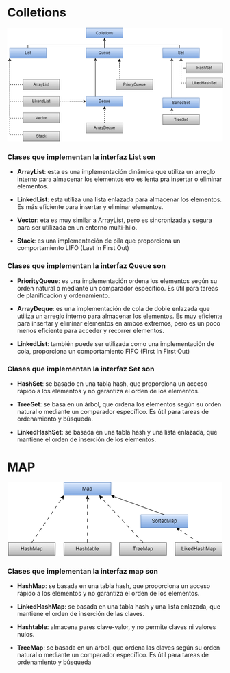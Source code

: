 # Colletions

<p align="center">
  <img  src="Colletions.png"/>
</p>

### Clases que implementan la interfaz List son

- **ArrayList**: esta es una implementación dinámica que utiliza un arreglo interno para almacenar los elementos ero es lenta pra insertar o eliminar elementos.

- **LinkedList**: esta utiliza una lista enlazada para almacenar los elementos. Es más eficiente para insertar y eliminar elementos.

- **Vector**:  eta es muy similar a ArrayList, pero es sincronizada y segura para ser utilizada en un entorno multi-hilo.

- **Stack**: es una implementación de pila  que proporciona un comportamiento LIFO (Last In First Out)

### Clases que implementan la interfaz Queue son

- **PriorityQueue**: es una implementación ordena los elementos según su orden natural o mediante un comparador específico. Es útil para tareas de planificación y ordenamiento.

- **ArrayDeque**: es una implementación de cola de doble enlazada que utiliza un arreglo interno para almacenar los elementos. Es muy eficiente para insertar y eliminar elementos en ambos extremos, pero es un poco menos eficiente para acceder y recorrer elementos.

- **LinkedList**: también puede ser utilizada como una implementación de cola, proporciona un comportamiento FIFO (First In First Out)

### Clases que implementan la interfaz Set son

- **HashSet**: se basado en una tabla hash, que proporciona un acceso rápido a los elementos y no garantiza el orden de los elementos.

- **TreeSet**: se basa en un árbol, que ordena los elementos según su orden natural o mediante un comparador específico. Es útil para tareas de ordenamiento y búsqueda.

- **LinkedHashSet**: se basada en una tabla hash y una lista enlazada, que mantiene el orden de inserción de los elementos.

# MAP

<p align="center">
  <img  src="Map.png"/>
</p>

### Clases que implementan la interfaz map son

- **HashMap**: se basada en una tabla hash, que proporciona un acceso rápido a los elementos y no garantiza el orden de los elementos.

- **LinkedHashMap**: se basada en una tabla hash y una lista enlazada, que mantiene el orden de inserción de las claves.

- **Hashtable**:  almacena pares clave-valor, y no permite claves ni valores nulos.

- **TreeMap**: se basada en un árbol, que ordena las claves según su orden natural o mediante un comparador específico. Es útil para tareas de ordenamiento y búsqueda
